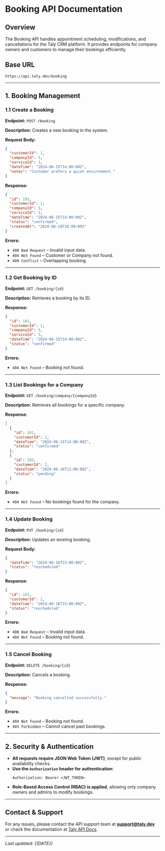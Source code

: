 # Booking API Documentation

## Overview

The Booking API handles appointment scheduling, modifications, and cancellations for the Taly CRM platform. It provides endpoints for company owners and customers to manage their bookings efficiently.

## Base URL

```
https://api.taly.dev/booking
```

---

## **1. Booking Management**

### **1.1 Create a Booking**

**Endpoint:** `POST /booking`

**Description:** Creates a new booking in the system.

**Request Body:**

```json
{
  "customerId": 1,
  "companyId": 5,
  "serviceId": 3,
  "dateTime": "2024-06-15T14:00:00Z",
  "notes": "Customer prefers a quiet environment."
}
```

**Response:**

```json
{
  "id": 101,
  "customerId": 1,
  "companyId": 5,
  "serviceId": 3,
  "dateTime": "2024-06-15T14:00:00Z",
  "status": "confirmed",
  "createdAt": "2024-06-10T10:00:00Z"
}
```

**Errors:**

- `400 Bad Request` – Invalid input data.
- `404 Not Found` – Customer or Company not found.
- `409 Conflict` – Overlapping booking.

---

### **1.2 Get Booking by ID**

**Endpoint:** `GET /booking/{id}`

**Description:** Retrieves a booking by its ID.

**Response:**

```json
{
  "id": 101,
  "customerId": 1,
  "companyId": 5,
  "serviceId": 3,
  "dateTime": "2024-06-15T14:00:00Z",
  "status": "confirmed"
}
```

**Errors:**

- `404 Not Found` – Booking not found.

---

### **1.3 List Bookings for a Company**

**Endpoint:** `GET /booking/company/{companyId}`

**Description:** Retrieves all bookings for a specific company.

**Response:**

```json
[
  {
    "id": 101,
    "customerId": 1,
    "dateTime": "2024-06-15T14:00:00Z",
    "status": "confirmed"
  },
  {
    "id": 102,
    "customerId": 2,
    "dateTime": "2024-06-16T11:00:00Z",
    "status": "pending"
  }
]
```

**Errors:**

- `404 Not Found` – No bookings found for the company.

---

### **1.4 Update Booking**

**Endpoint:** `PUT /booking/{id}`

**Description:** Updates an existing booking.

**Request Body:**

```json
{
  "dateTime": "2024-06-16T15:00:00Z",
  "status": "rescheduled"
}
```

**Response:**

```json
{
  "id": 101,
  "customerId": 1,
  "dateTime": "2024-06-16T15:00:00Z",
  "status": "rescheduled"
}
```

**Errors:**

- `400 Bad Request` – Invalid input data.
- `404 Not Found` – Booking not found.

---

### **1.5 Cancel Booking**

**Endpoint:** `DELETE /booking/{id}`

**Description:** Cancels a booking.

**Response:**

```json
{
  "message": "Booking cancelled successfully."
}
```

**Errors:**

- `404 Not Found` – Booking not found.
- `403 Forbidden` – Cannot cancel past bookings.

---

## **2. Security & Authentication**

- **All requests require JSON Web Token (JWT)**, except for public availability checks.
- **Use the `Authorization` header for authentication**:
  ```
  Authorization: Bearer <JWT_TOKEN>
  ```
- **Role-Based Access Control (RBAC) is applied**, allowing only company owners and admins to modify bookings.

---

## **Contact & Support**

For any issues, please contact the API support team at **support@taly.dev** or check the documentation at [Taly API Docs](https://api.taly.dev/docs).

---

_Last updated: {{DATE}}_

